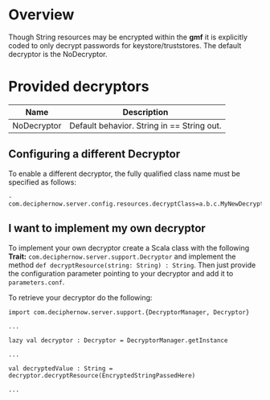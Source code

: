 # Overview
Though String resources may be encrypted within the __gmf__ it is explicitly coded to only decrypt passwords for keystore/truststores. The default decryptor is the NoDecryptor.

# Provided decryptors

| Name | Description |
| ---- | ---- |
| NoDecryptor | Default behavior. String in == String out. |


## Configuring a different Decryptor

To enable a different decryptor, the fully qualified class name must be specified as follows:

    -com.deciphernow.server.config.resources.decryptClass=a.b.c.MyNewDecryptor
        
    
## I want to implement my own decryptor


To implement your own decryptor create a Scala class with the following __Trait:__ `com.deciphernow.server.support.Decryptor` and implement the method `def decryptResource(string: String) : String`. Then just provide the configuration parameter pointing to your decryptor and add it to `parameters.conf`.

To retrieve your decryptor do the following:


    import com.deciphernow.server.support.{DecryptorManager, Decryptor}
    
    ...
    
    lazy val decryptor : Decryptor = DecryptorManager.getInstance
    
    ...
    
    val decryptedValue : String = decryptor.decryptResource(EncryptedStringPassedHere)
    
    ...

